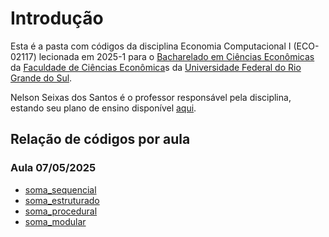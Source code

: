 # Introdução

Esta é a pasta com códigos da disciplina Economia Computacional I (ECO-02117) lecionada em 2025-1 para o [Bacharelado em Ciências Econômicas]()
da [Faculdade de Ciências Econômica]()s da [Universidade Federal do Rio Grande do Sul]().

Nelson Seixas dos Santos é o professor responsável pela disciplina, estando seu plano de ensino disponível [aqui]().

## Relação de códigos por aula

### Aula 07/05/2025

- [soma_sequencial](soma_sequencial.py)
- [soma_estruturado](soma_estruturado.py)
- [soma_procedural](soma_procedural.py)
- [soma_modular](soma_modular.py)
      
